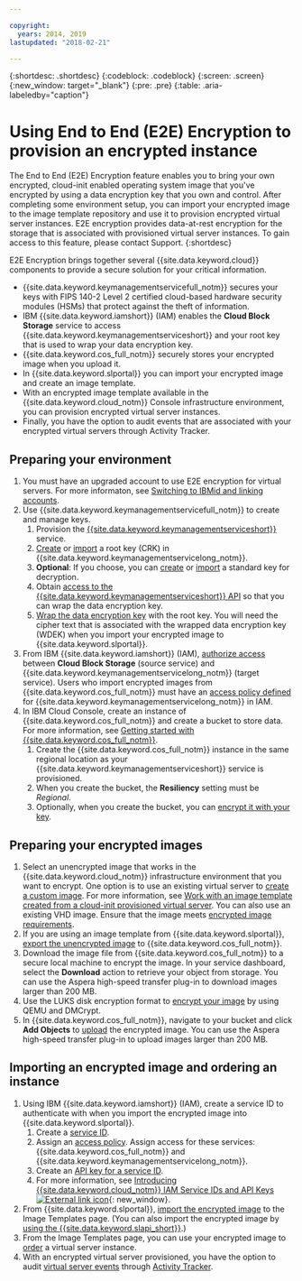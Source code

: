 ```yaml
---

copyright:
  years: 2014, 2019
lastupdated: "2018-02-21"

---
```


{:shortdesc: .shortdesc}
{:codeblock: .codeblock}
{:screen: .screen}
{:new_window: target="_blank"}
{:pre: .pre}
{:table: .aria-labeledby="caption"}


# Using End to End (E2E) Encryption to provision an encrypted instance 

The End to End (E2E) Encryption feature enables you to bring your own encrypted, cloud-init enabled operating system image that you've encrypted by using a data encryption key that you own and control. After completing some environment setup, you can import your encrypted image to the image template repository and use it to provision encrypted virtual server instances. E2E encryption provides data-at-rest encryption for the storage that is associated with provisioned virtual server instances. To gain access to this feature, please contact Support.
{:shortdesc}

E2E Encryption brings together several {{site.data.keyword.cloud}} components to provide a secure solution for your critical information.

* {{site.data.keyword.keymanagementservicefull_notm}} secures your keys with FIPS 140-2 Level 2 certified cloud-based hardware security modules (HSMs) that protect against the theft of information. 
* IBM {{site.data.keyword.iamshort}} (IAM) enables the **Cloud Block Storage** service to access {{site.data.keyword.keymanagementserviceshort}} and your root key that is used to wrap your data encryption key.
* {{site.data.keyword.cos_full_notm}} securely stores your encrypted image when you upload it. 
* In {{site.data.keyword.slportal}} you can import your encrypted image and create an image template. 
* With an encrypted image template available in the {{site.data.keyword.cloud_notm}} Console infrastructure environment, you can provision encrypted virtual server instances.
* Finally, you have the option to audit events that are associated with your encrypted virtual servers through Activity Tracker.

## Preparing your environment

1. You must have an upgraded account to use E2E encryption for virtual servers. For more informaton, see [Switching to IBMid and linking accounts](/docs/account/softlayerlink.html). 
2. Use {{site.data.keyword.keymanagementservicefull_notm}} to create and manage keys.
      1. Provision the [{{site.data.keyword.keymanagementserviceshort}}](/docs/services/key-protect/provision.html#provision) service. 
      2. [Create](/docs/services/key-protect/create-root-keys.html#create-root-keys) or [import](/docs/services/key-protect/import-root-keys.html#import-root-keys) a root key (CRK) in {{site.data.keyword.keymanagementservicelong_notm}}.
      3. **Optional**: If you choose, you can [create](/docs/services/key-protect/create-standard-keys.html#create-standard-keys) or [import](/docs/services/key-protect/import-standard-keys.html#import-standard-keys) a standard key for decryption. 
      4. Obtain [access to the {{site.data.keyword.keymanagementserviceshort}} API](/docs/services/key-protect/access-api.html#access-api) so that you can wrap the data encryption key.
      5. [Wrap the data encryption key](/docs/services/key-protect/wrap-keys.html#wrap-keys) with the root key. You will need the cipher text that is associated with the wrapped data encryption key (WDEK) when you import your encrypted image to {{site.data.keyword.slportal}}.
3. From IBM {{site.data.keyword.iamshort}} (IAM), [authorize access](/docs/iam/authorizations.html#create-an-authorization) between **Cloud Block Storage** (source service) and {{site.data.keyword.keymanagementservicelong_notm}} (target service). Users who import encrypted images from {{site.data.keyword.cos_full_notm}} must have an [access policy defined](/docs/iam/users_roles.html) for {{site.data.keyword.keymanagementservicelong_notm}} in IAM. 
4. In IBM Cloud Console, create  an instance of {{site.data.keyword.cos_full_notm}} and create a bucket to store data. For more information, see [Getting started with {{site.data.keyword.cos_full_notm}}](/docs/services/cloud-object-storage/getting-started.html#getting-started-console-). 
      1. Create the {{site.data.keyword.cos_full_notm}} instance in the same regional location as your {{site.data.keyword.keymanagementserviceshort}} service is provisioned. 
      2. When you create the bucket, the **Resiliency** setting must be _Regional_. 
      3. Optionally, when you create the bucket, you can [encrypt it with your key](/docs/services/cloud-object-storage/basics/encryption.html#sse-kp).   
 
## Preparing your encrypted images
 
1. Select an unencrypted image that works in the {{site.data.keyword.cloud_notm}} infrastructure environment that you want to encrypt. One option is to use an existing virtual server to [create a custom image](/docs/infrastructure/image-templates/image-templates//docs/infrastructure/image-templates/create-standard-image.html). For more information, see [Work with an image template created from a cloud-init provisioned virtual server](/docs/infrastructure/image-templates/image-templates/image_cloud-init.html#work-with-a-standard-image-created-from-a-cloud-init-provisioned-virtual-server). You can also use an existing VHD image. Ensure that the image meets [encrypted image requirements](/docs/infrastructure/image-templates/create-encrypted-image.html#encrypted-image-reqs). 
2. If you are using an image template from {{site.data.keyword.slportal}}, [export the unencrypted image](/docs/infrastructure/image-templates/image-templates/export-image-ibm-cos.html) to {{site.data.keyword.cos_full_notm}}.
3. Download the image file from {{site.data.keyword.cos_full_notm}} to a secure local machine to encrypt the image. In your service dashboard, select the **Download** action to retrieve your object from storage. You can use the Aspera high-speed transfer plug-in to download images larger than 200 MB.
4. Use the LUKS disk encryption format to [encrypt your image](/docs/infrastructure/image-templates/create-encrypted-image.html#luks-disk-encryption) by using QEMU and DMCrypt. 
5. In {{site.data.keyword.cos_full_notm}}, navigate to your bucket and click **Add Objects** to [upload](/docs/services/cloud-object-storage/basics/upload.html#uploading-data) the encrypted image. You can use the Aspera high-speed transfer plug-in to upload images larger than 200 MB.
 
## Importing an encrypted image and ordering an instance 
 
1. Using IBM {{site.data.keyword.iamshort}} (IAM), create a service ID to authenticate with when you import the encrypted image into {{site.data.keyword.slportal}}. 
      1. Create a [service ID](/docs/iam/serviceid.html#serviceids).
      2. Assign an [access policy](/docs/iam/serviceidaccess.html#serviceidpolicy). Assign access for these services: {{site.data.keyword.cos_full_notm}} and {{site.data.keyword.keymanagementservicelong_notm}}.
      3. Create an [API key for a service ID](/docs/iam/serviceid_keys.html#creating-an-api-key-for-a-service-id).
      4. For more information, see [Introducing {{site.data.keyword.cloud_notm}} IAM Service IDs and API Keys ![External link icon](../../icons/launch-glyph.svg "External link icon")](https://www.ibm.com/blogs/bluemix/2017/10/introducing-ibm-cloud-iam-service-ids-api-keys/){: new_window}.
2. From {{site.data.keyword.slportal}}, [import the encrypted image](/docs/infrastructure/image-templates//docs/infrastructure/image-templates/import-image.html#import-icos) to the Image Templates page. (You can also import the encrypted image by [using the {{site.data.keyword.slapi_short}}](/docs/infrastructure/image-templates/import-encrypted-image-api.html).)
3. From the Image Templates page, you can use your encrypted image to [order](/docs/infrastructure/image-templates/order-vsi-from-image-template.html) a virtual server instance. 
4. With an encrypted virtual server provisioned, you have the option to audit [virtual server events](/docs/vsi/vsi_activity_tracker_events.html#at_events) through [Activity Tracker](/docs/services/cloud-activity-tracker/activity_tracker_ov.html). 


